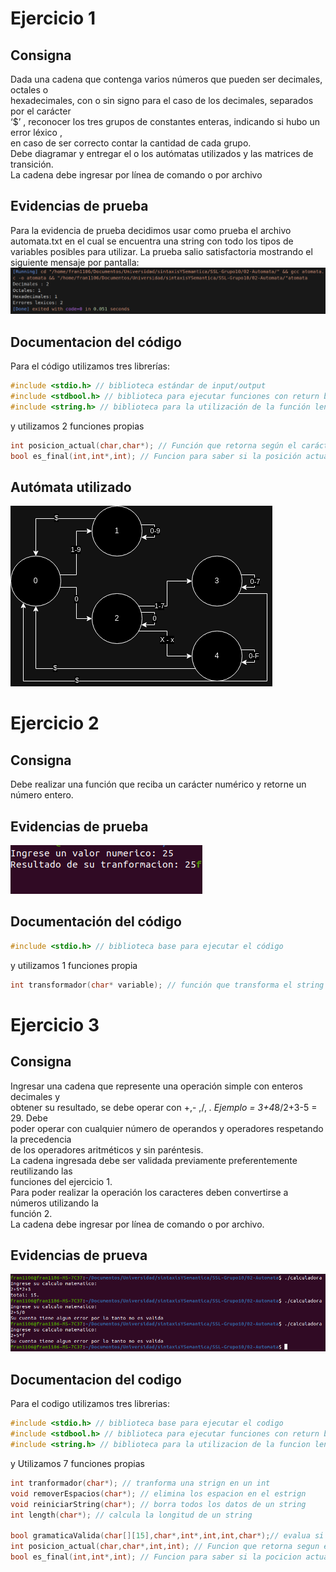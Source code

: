 # Ejercicio 1
## Consigna
Dada una cadena que contenga varios números que pueden ser decimales, octales o <br>
hexadecimales, con o sin signo para el caso de los decimales, separados por el carácter <br>
‘$’ , reconocer los tres grupos de constantes enteras, indicando si hubo un error léxico , <br>
en caso de ser correcto contar la cantidad de cada grupo. <br>
Debe diagramar y entregar el o los autómatas utilizados y las matrices de transición. <br>
La cadena debe ingresar por línea de comando o por archivo <br>

## Evidencias de prueba
Para la evidencia de prueba decidimos usar como prueba el archivo automata.txt en el cual se encuentra una string con todo los tipos de variables posibles para utilizar.
La prueba salio satisfactoria mostrando el siguiente mensaje por pantalla:
<img src="./Capturas EV/ev punto 1.png"/>

## Documentacion del código
Para el código utilizamos tres librerías:
```c
#include <stdio.h> // biblioteca estándar de input/output
#include <stdbool.h> // biblioteca para ejecutar funciones con return bool
#include <string.h> // biblioteca para la utilización de la función length
```
y utilizamos 2 funciones propias
```c
int posicion_actual(char,char*); // Función que retorna según el carácter y el autómata la posición actual
bool es_final(int,int*,int); // Funcion para saber si la posición actual es o no final
```

## Autómata utilizado
<img src="./Capturas EV/AutomataUtiliizadoPunto1.drawio.png"/>

# Ejercicio 2
## Consigna
Debe realizar una función que reciba un carácter numérico y retorne un número entero.

## Evidencias de prueba
<img src="./Capturas EV/Ev punto 2.png"/>

## Documentación del código
```c
#include <stdio.h> // biblioteca base para ejecutar el código
```
y utilizamos 1 funciones propia

```c
int transformador(char* variable); // función que transforma el string en un entero
```

# Ejercicio 3
## Consigna

Ingresar una cadena que represente una operación simple con enteros decimales y <br>
obtener su resultado, se debe operar con +,- ,/, *. Ejemplo = 3+4*8/2+3-5 = 29. Debe <br>
poder operar con cualquier número de operandos y operadores respetando la precedencia <br>
de los operadores aritméticos y sin paréntesis. <br>
La cadena ingresada debe ser validada previamente preferentemente reutilizando las <br>
funciones del ejercicio 1. <br>
Para poder realizar la operación los caracteres deben convertirse a números utilizando la <br>
función 2. <br>
La cadena debe ingresar por línea de comando o por archivo. <br>

## Evidencias de prueva
<img src="./Capturas EV/Evidencia de prueba punto 3.png" />

## Documentacion del codigo

Para el codigo utilizamos tres librerias: 
```c
#include <stdio.h> // biblioteca base para ejecutar el codigo
#include <stdbool.h> // biblioteca para ejecutar funciones con return bool
#include <string.h> // biblioteca para la utilizacion de la funcion length
```
y Utilizamos 7 funciones propias

```c
int tranformador(char*); // tranforma una strign en un int
void removerEspacios(char*); // elimina los espacion en el estrign
void reiniciarString(char*); // borra todos los datos de un string
int length(char*); // calcula la longitud de un string

bool gramaticaValida(char[][15],char*,int*,int,int,char*);// evalua si una gramatica pertenece a un automata
int posicion_actual(char,char*,int,int); // Funcion que retorna segun el caracter y el automata la pocicion actual
bool es_final(int,int*,int); // Funcion para saber si la pocicion actual es o no final 
```
